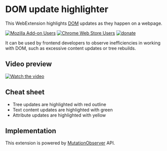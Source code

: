 # DOM update highlighter

This WebExtension highlights [DOM](https://en.wikipedia.org/wiki/Document_Object_Model) updates as they happen on a webpage.

[![Mozilla Add-on Users](https://img.shields.io/amo/users/dom-update-highlighter?logo=firefox&label=Install%20for%20Firefox)](https://addons.mozilla.org/en-US/firefox/addon/dom-update-highlighter/) [![Chrome Web Store Users](https://img.shields.io/chrome-web-store/users/ngbjjfmkdbnkobmnenaclacogdkalimn?logo=chrome&label=Install%20for%20Chrome)](https://chrome.google.com/webstore/detail/dom-update-highlighter/ngbjjfmkdbnkobmnenaclacogdkalimn) [![donate](https://img.shields.io/badge/donate-333333)](https://klntsky.dev/donate.html)

It can be used by frontend developers to observe inefficiencies in working with DOM, such as excessive content updates or tree rebuilds.

## Video preview

[![Watch the video](https://img.youtube.com/vi/x03lGEKPElk/0.jpg)](https://youtu.be/x03lGEKPElk)

## Cheat sheet

- Tree updates are highlighted with red outline
- Text content updates are highlighted with green
- Attribute updates are highlighted with yellow

## Implementation

This extension is powered by [MutationObserver](https://developer.mozilla.org/en-US/docs/Web/API/MutationObserver) API.
